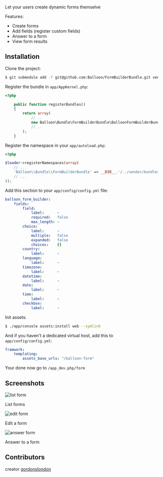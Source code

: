 Let your users create dynamic forms themselve

Features:

- Create forms
- Add fields (register custom fields)
- Answer to a form
- View form results

## Installation

Clone the project:

```bash
$ git submodule add -f git@github.com:Balloon/FormBuilderBundle.git vendor/bundles/Balloon/Bundle/FormBuilderBundle
```

Register the bundle in `app/AppKernel.php`:

```php
<?php

    public function registerBundles()
    {
        return array(
            // ..
            new Balloon\Bundle\FormBuilderBundle\BalloonFormBuilderBundle(),
            // ..
        );
    }
```

Register the namespace in your `app/autoload.php`:

```php
<?php

$loader->registerNamespaces(array(
    // ...
    'Balloon\\Bundle\\FormBuilderBundle' => __DIR__.'/../vendor/bundles',
    // ...
));
```

Add this section to your `app/config/config.yml` file:

```yaml
balloon_form_builder:
    fields:
        field:
            label:      ~
            required:   false
            max_length: ~
        choice:
            label:      ~
            multiple:   false
            expanded:   false
            choices:    {}
        country:
            label:      ~
        language:
            label:      ~
        timezone:
            label:      ~
        datetime:
            label:      ~
        date:
            label:      ~
        time:
            label:      ~
        checkbox:
            label:      ~
```

Init assets:

```bash
$ ./app/console assets:install web --symlink
```

And if you haven't a dedicated virtual host, add this to `app/config/config.yml`:

```yaml
framwork:
    templating:
        assets_base_urls: "/balloon-form"
```

Your done now go to `/app_dev.php/form`

## Screenshots

![list form](https://github.com/Balloon/FormBuilderBundle/raw/master/Resources/doc/list.png)
<p>List forms</p>


![edit form](https://github.com/Balloon/FormBuilderBundle/raw/master/Resources/doc/edit.png)
<p>Edit a form</p>

![answer form](https://github.com/Balloon/FormBuilderBundle/raw/master/Resources/doc/answer.png)
<p>Answer to a form</p>

## Contributors

creator [gordonslondon](http://github.com/gordonslondon)
